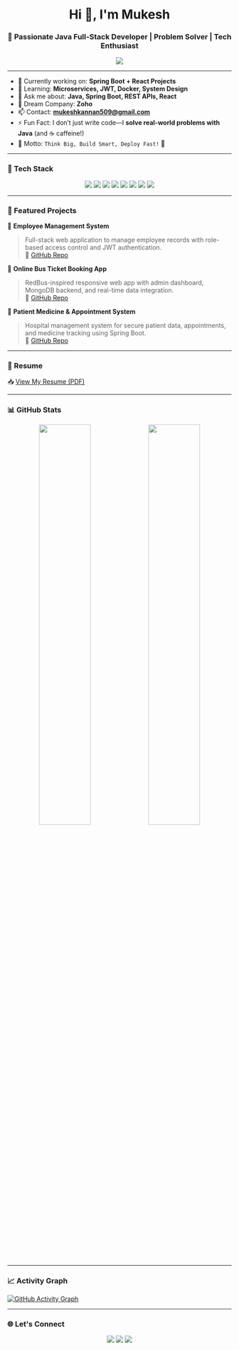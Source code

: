 <h1 align="center">Hi 👋, I'm Mukesh</h1>
<h3 align="center">🚀 Passionate Java Full-Stack Developer | Problem Solver | Tech Enthusiast</h3>

<p align="center">
  <img src="https://readme-typing-svg.demolab.com/?lines=Building+robust+web apps+with+Java+%26+React;Always+learning+and+growing!&center=true&width=500&height=30">
</p>

---

- 🔭 Currently working on: **Spring Boot + React Projects**
- 🌱 Learning: **Microservices, JWT, Docker, System Design**
- 💬 Ask me about: **Java, Spring Boot, REST APIs, React**
- 🏢 Dream Company: **Zoho**
- 📫 Contact: **mukeshkannan509@gmail.com**
- ⚡ Fun Fact: I don’t just write code—I **solve real-world problems with Java** (and ☕ caffeine!)
- 🧠 Motto: `Think Big, Build Smart, Deploy Fast!` 🚀

---

### 🧰 Tech Stack

<p align="center">
  <img src="https://img.shields.io/badge/Java-007396?style=for-the-badge&logo=java&logoColor=white" />
  <img src="https://img.shields.io/badge/Spring_Boot-6DB33F?style=for-the-badge&logo=spring-boot&logoColor=white" />
  <img src="https://img.shields.io/badge/React-20232A?style=for-the-badge&logo=react&logoColor=61DAFB" />
  <img src="https://img.shields.io/badge/MySQL-005C84?style=for-the-badge&logo=mysql&logoColor=white" />
  <img src="https://img.shields.io/badge/HTML-E34F26?style=for-the-badge&logo=html5&logoColor=white" />
  <img src="https://img.shields.io/badge/CSS-1572B6?style=for-the-badge&logo=css3&logoColor=white" />
  <img src="https://img.shields.io/badge/JavaScript-F7DF1E?style=for-the-badge&logo=javascript&logoColor=black" />
  <img src="https://img.shields.io/badge/Bootstrap-563D7C?style=for-the-badge&logo=bootstrap&logoColor=white" />
</p>

---

### 💼 Featured Projects

📌 **Employee Management System**  
> Full-stack web application to manage employee records with role-based access control and JWT authentication.  
🔗 [GitHub Repo](https://github.com/mukeshm2002/Guvi_Projects/tree/main/employeemanagement)

📌 **Online Bus Ticket Booking App**  
> RedBus-inspired responsive web app with admin dashboard, MongoDB backend, and real-time data integration.  
🔗 [GitHub Repo](https://github.com/mukeshm2002/Guvi_Projects/tree/main/bus-booking)

📌 **Patient Medicine & Appointment System**  
> Hospital management system for secure patient data, appointments, and medicine tracking using Spring Boot.  
🔗 [GitHub Repo](https://github.com/mukeshm2002/Guvi_Projects/tree/main/patientapp)

---

### 📄 Resume

📥 [View My Resume (PDF)](https://drive.google.com/file/d/1-KgTSXGdpiblOMS2SQpHEhyqUzqsYQav/view?usp=drivesdk)

---

### 📊 GitHub Stats

<p align="center">
  <img src="https://github-readme-stats.vercel.app/api?username=mukeshm2002&show_icons=true&theme=radical" width="48%" />
  <img src="https://github-readme-streak-stats.herokuapp.com/?user=mukeshm2002&theme=radical" width="48%" />
</p>

---

### 📈 Activity Graph

[![GitHub Activity Graph](https://github-readme-activity-graph.vercel.app/graph?username=mukeshm2002&theme=react-dark&hide_border=true)](https://github.com/mukeshm2002)

---

### 🌐 Let's Connect

<p align="center">
  <a href="mailto:mukeshkannan509@gmail.com"><img src="https://img.shields.io/badge/Gmail-D14836?style=for-the-badge&logo=gmail&logoColor=white" /></a>
  <a href="https://www.linkedin.com/in/mr-mukesh-murugavel-86bb14285/" target="blank"><img src="https://img.shields.io/badge/LinkedIn-blue?style=for-the-badge&logo=linkedin&logoColor=white" /></a>
  <a href="https://mukeshm2002.github.io/My_Portfolio/" target="blank"><img src="https://img.shields.io/badge/Portfolio-000?style=for-the-badge&logo=firefox&logoColor=white" /></a>
</p>

